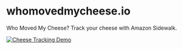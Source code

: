 # whomovedmycheese.io

Who Moved My Cheese? Track your cheese with Amazon Sidewalk.

[![Cheese Tracking Demo](demo.gif)](https://www.youtube.com/watch?v=_1cQSXEH23Q)

